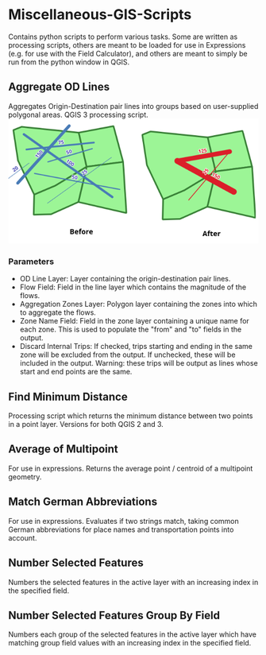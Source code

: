 # Miscellaneous-GIS-Scripts
Contains python scripts to perform various tasks. Some are written as processing scripts, others are meant to be loaded for use in Expressions (e.g. for use with the Field Calculator), and others are meant to simply be run from the python window in QGIS.

## Aggregate OD Lines
Aggregates Origin-Destination pair lines into groups based on user-supplied polygonal areas. QGIS 3 processing script.
![Explanation of OD Line Aggregation](images/FlowAggregationIllustration.png)
### Parameters
* OD Line Layer: Layer containing the origin-destination pair lines.
* Flow Field: Field in the line layer which contains the magnitude of the flows.
* Aggregation Zones Layer: Polygon layer containing the zones into which to aggregate the flows.
* Zone Name Field: Field in the zone layer containing a unique name for each zone. This is used to populate the "from" and "to" fields in the output.
* Discard Internal Trips: If checked, trips starting and ending in the same zone will be excluded from the output. If unchecked, these will be included in the output. Warning: these trips will be output as lines whose start and end points are the same.

## Find Minimum Distance
Processing script which returns the minimum distance between two points in a point layer. Versions for both QGIS 2 and 3.

## Average of Multipoint
For use in expressions. Returns the average point / centroid of a multipoint geometry.

## Match German Abbreviations
For use in expressions. Evaluates if two strings match, taking common German abbreviations for place names and transportation points into account.

## Number Selected Features
Numbers the selected features in the active layer with an increasing index in the specified field.

## Number Selected Features Group By Field
Numbers each group of the selected features in the active layer which have matching group field values with an increasing index in the specified field.
